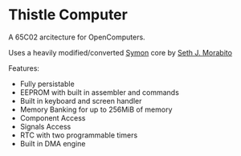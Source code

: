 Thistle Computer
================

A 65C02 arcitecture for OpenComputers.

Uses a heavily modified/converted [Symon](https://github.com/sethm/symon) core by [Seth J. Morabito](http://loomcom.com/)

Features:
* Fully persistable
* EEPROM with built in assembler and commands
* Built in keyboard and screen handler
* Memory Banking for up to 256MiB of memory
* Component Access
* Signals Access
* RTC with two programmable timers
* Built in DMA engine
